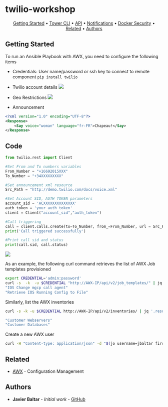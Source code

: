 # twilio-workshop
<p align="center">
  <a href="#Getting-Started">Getting Started</a> •
  <a href="#Tower-CLI">Tower CLI</a> •
  <a href="#API">API</a> •
  <a href="#Notifications">Notifications</a> •
  <a href="#Docker-Security">Docker Security</a> •
  <a href="#related">Related</a> •
  <a href="#Authors">Authors</a>
</p>

## Getting Started
To run an Ansible Playbook with AWX, you need to configure the following items
- Credentials: User name/password or ssh key to connect to remote component
```pip install twilio```

- Twilio account details
![](awx-api.png)

- Geo Restrictions
![](awx-api.png)


- Announcement
```xml
<?xml version="1.0" encoding="UTF-8"?>
<Response>
    <Say voice="woman" language="fr-FR">Chapeau!</Say>
</Response>
```



## Code

```python
from twilio.rest import Client

#Set From and To numbers variables
From_Number = "+16692015XXX"
To_Number = "+34XXXXXXXXX"

#Set announcement xml resource
Src_Path = "http://demo.twilio.com/docs/voice.xml"

#Set Account SID, AUTH TOKEN parameters
account_sid = 'ACXXXXXXXXXXXXXX'
auth_token = 'your_auth_token'
client = Client("account_sid","auth_token")

#Call triggering
call = client.calls.create(to=To_Number, from_=From_Number, url = Src_Path, method = 'GET')
print('Call triggered successfully')

#Print call sid and status
print(call.sid, call.status)
```
  
![](awx-api.png)

As an example, the following curl command retrieves the list of AWX Job templates provisioned
```bash
export CREDENTIAL='admin:password'
curl -s  -k  -u $CREDENTIAL "http://AWX-IP/api/v2/job_templates/" | jq '.results | .[] | .name '
"IOS Change mgcp call agent"
"Retrieve IOS Running Config to File"
```
Similarly, list the AWX inventories 
```bash
curl -s -k -u $CREDENTIAL http://AWX-IP/api/v2/inventories/ | jq '.results | .[] | .name'

"Customer Webservers"
"Customer Databases"
```
Create a new AWX user
```bash
curl -H "Content-type: application/json" -d "$(jo username=jbaltar first_name=Javier last_name=Baltar email=jbaltar@mydomain.com password=dontshareit)" -u $CREDENTIAL http://AWX-IP/api/v2/users/
```




## Related
* [AWX](https://github.com/ansible/awx) - Configuration Management
 
## Authors
* **Javier Baltar** - *Initial work* - [GitHub](https://github.com/JavierBaltar)

